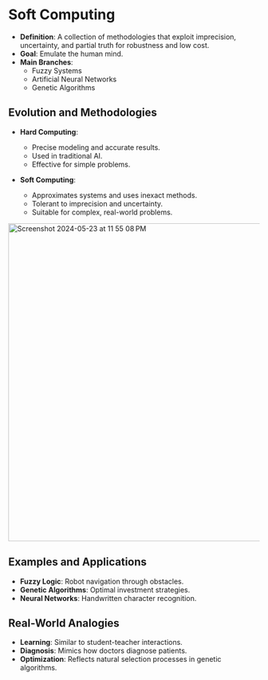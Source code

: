 # Soft Computing

- **Definition**: A collection of methodologies that exploit imprecision, uncertainty, and partial truth for robustness and low cost.
- **Goal**: Emulate the human mind.
- **Main Branches**:
  - Fuzzy Systems
  - Artificial Neural Networks
  - Genetic Algorithms

## Evolution and Methodologies

- **Hard Computing**:
  - Precise modeling and accurate results.
  - Used in traditional AI.
  - Effective for simple problems.

- **Soft Computing**:
  - Approximates systems and uses inexact methods.
  - Tolerant to imprecision and uncertainty.
  - Suitable for complex, real-world problems.

<img width="638" alt="Screenshot 2024-05-23 at 11 55 08 PM" src="https://github.com/farisbasha/softcomputing/assets/72191505/10c33f55-45c2-46a9-acae-5643eaa615ce">


## Examples and Applications

- **Fuzzy Logic**: Robot navigation through obstacles.
- **Genetic Algorithms**: Optimal investment strategies.
- **Neural Networks**: Handwritten character recognition.

## Real-World Analogies

- **Learning**: Similar to student-teacher interactions.
- **Diagnosis**: Mimics how doctors diagnose patients.
- **Optimization**: Reflects natural selection processes in genetic algorithms.

